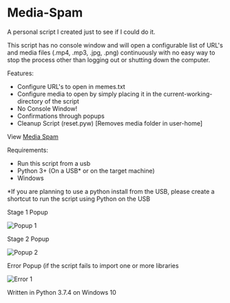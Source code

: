 # Media-Spam
A personal script I created just to see if I could do it.

This script has no console window and will open a configurable list of URL's and media files (.mp4, .mp3, .jpg, .png) continuously with no easy way to stop the process other than logging out or shutting down the computer.

Features:
- Configure URL's to open in memes.txt
- Configure media to open by simply placing it in the current-working-directory of the script
- No Console Window!
- Confirmations through popups
- Cleanup Script (reset.pyw) [Removes media folder in user-home]

View [Media Spam](https://github.com/smcclennon/Media-Spam/releases)

Requirements:
- Run this script from a usb
- Python 3+ (On a USB* or on the target machine)
- Windows

*If you are planning to use a python install from the USB, please create a shortcut to run the script using Python on the USB

Stage 1 Popup

![Popup 1](https://i.imgur.com/HfaCvMo.png)

Stage 2 Popup

![Popup 2](https://i.imgur.com/DwWVnUH.png)

Error Popup (if the script fails to import one or more libraries

![Error 1](https://i.imgur.com/O7FBzL8.png)

Written in Python 3.7.4 on Windows 10
